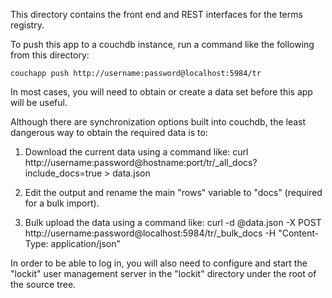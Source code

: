 This directory contains the front end and REST interfaces for the terms registry.

To push this app to a couchdb instance, run a command like the following from this directory:

    couchapp push http://username:password@localhost:5984/tr

In most cases, you will need to obtain or create a data set before this app will be useful.

Although there are synchronization options built into couchdb, the least dangerous way to obtain the required data is to:

1. Download the current data using a command like:
        curl http://username:password@hostname:port/tr/_all_docs?include_docs=true > data.json

2. Edit the output and rename the main "rows" variable to "docs" (required for a bulk import).

3. Bulk upload the data using a command like:
        curl -d @data.json -X POST http://username:password@localhost:5984/tr/_bulk_docs -H "Content-Type: application/json"

In order to be able to log in, you will also need to configure and start the "lockit" user management server in the "lockit" directory under the root of the source tree.

